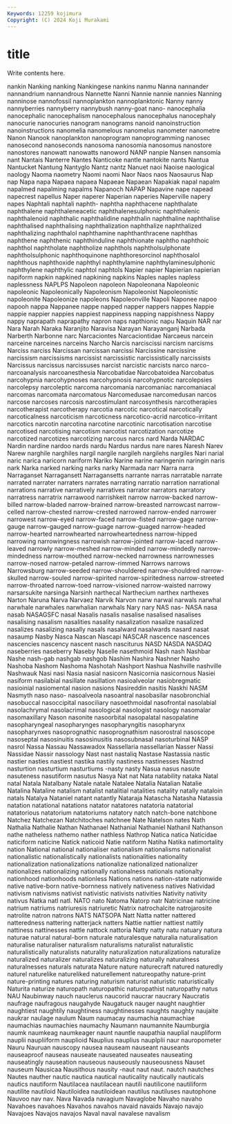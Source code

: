 ```yaml
---
Keywords: 12259 kojimura
Copyright: (C) 2024 Koji Murakami
---
```


# title

Write contents here.



nankin Nanking nanking Nankingese nankins nanmu Nanna nannander
nannandrium nannandrous Nannette Nanni Nannie nannie nannies Nanning nanninose nannofossil
nannoplankton nannoplanktonic Nanny nanny nannyberries nannyberry nannybush nanny-goat nano- nanocephalia
nanocephalic nanocephalism nanocephalous nanocephalus nanocephaly nanocurie nanocuries nanogram nanograms nanoid
nanoinstruction nanoinstructions nanomelia nanomelous nanomelus nanometer nanometre Nanon Nanook nanoplankton
nanoprogram nanoprogramming nanosec nanosecond nanoseconds nanosoma nanosomia nanosomus nanostore nanostores
nanowatt nanowatts nanoword NANP nanpie Nansen nansomia nant Nantais Nanterre
Nantes Nanticoke nantle nantokite nants Nantua Nantucket Nantung Nantyglo Nantz
nantz Nanuet naoi Naoise naological naology Naoma naometry Naomi naomi
Naor Naos naos Naosaurus Nap nap Napa napa Napaea napaea
Napaeae Napaean Napakiak napal napalm napalmed napalming napalms Napanoch NAPAP
Napavine nape napead napecrest napellus Naper naperer Naperian naperies Naperville
napery napes Naphtali naphtali naphth- naphtha naphthacene naphthalate naphthalene naphthaleneacetic
naphthalenesulphonic naphthalenic naphthalenoid naphthalic naphthalidine naphthalin naphthaline naphthalise naphthalised naphthalising
naphthalization naphthalize naphthalized naphthalizing naphthalol naphthamine naphthanthracene naphthas naphthene naphthenic
naphthinduline naphthionate naphtho naphthoic naphthol naphtholate naphtholize naphthols naphtholsulphonate naphtholsulphonic
naphthoquinone naphthoresorcinol naphthosalol naphthous naphthoxide naphthyl naphthylamine naphthylaminesulphonic naphthylene naphthylic
naphtol naphtols Napier napier Napierian napierian napiform napkin napkined napkining
napkins Naples naples napless naplessness NAPLPS Napoleon napoleon Napoleonana Napoleonic
napoleonic Napoleonically Napoleonism Napoleonist Napoleonistic napoleonite Napoleonize napoleons Napoleonville Napoli
Naponee napoo napooh nappa Nappanee nappe napped napper nappers nappes
Nappie nappie nappier nappies nappiest nappiness napping nappishness Nappy nappy
naprapath naprapathy napron naps napthionic napu Naquin NAR nar Nara
Narah Naraka Naranjito Naravisa Narayan Narayanganj Narbada Narberth Narbonne narc
Narcaciontes Narcaciontidae Narcaeus narcein narceine narceines narceins Narcho Narcis narciscissi
narcism narcisms Narciss narciss Narcissan narcissan narcissi Narcissine narcissine narcissism
narcissisms narcissist narcissistic narcissistically narcissists Narcissus narcissus narcissuses narcist narcistic
narcists narco narco- narcoanalysis narcoanesthesia Narcobatidae Narcobatoidea Narcobatus narcohypnia narcohypnoses
narcohypnosis narcohypnotic narcolepsies narcolepsy narcoleptic narcoma narcomania narcomaniac narcomaniacal narcomas
narcomata narcomatous Narcomedusae narcomedusan narcos narcose narcoses narcosis narcostimulant narcosynthesis
narcotherapies narcotherapist narcotherapy narcotia narcotic narcotical narcotically narcoticalness narcoticism narcoticness
narcotico-acrid narcotico-irritant narcotics narcotin narcotina narcotine narcotinic narcotisation narcotise narcotised
narcotising narcotism narcotist narcotization narcotize narcotized narcotizes narcotizing narcous narcs
nard Narda NARDAC Nardin nardine nardoo nards nardu Nardus nardus
nare nares Naresh Narev Narew narghile narghiles nargil nargile nargileh
nargilehs nargiles Nari narial naric narica naricorn nariform Nariko Narine
narine naringenin naringin naris nark Narka narked narking narks narky
Narmada narr Narra narra Narraganset Narragansett Narragansetts narrante narras narratable
narrate narrated narrater narraters narrates narrating narratio narration narrational narrations
narrative narratively narratives narrator narrators narratory narratress narratrix narrawood narrishkeit
narrow narrow-backed narrow-billed narrow-bladed narrow-brained narrow-breasted narrowcast narrow-celled narrow-chested narrow-crested
narrowed narrow-ended narrower narrowest narrow-eyed narrow-faced narrow-fisted narrow-gage narrow-gauge narrow-gauged
narrow-guage narrow-guaged narrow-headed narrow-hearted narrowhearted narrowheartedness narrow-hipped narrowing narrowingness narrowish
narrow-jointed narrow-laced narrow-leaved narrowly narrow-meshed narrow-minded narrow-mindedly narrow-mindedness narrow-mouthed narrow-necked
narrowness narrownesses narrow-nosed narrow-petaled narrow-rimmed Narrows narrows Narrowsburg narrow-seeded narrow-shouldered
narrow-shouldred narrow-skulled narrow-souled narrow-spirited narrow-spiritedness narrow-streeted narrow-throated narrow-toed narrow-visioned narrow-waisted
narrowy narsarsukite narsinga Narsinh narthecal Narthecium narthex narthexes Narton Naruna
Narva Narvaez Narvik Narvon narw narwal narwals narwhal narwhale narwhales
narwhalian narwhals Nary nary NAS nas- NASA nasa nasab NASAGSFC
nasal Nasalis nasalis nasalise nasalised nasalises nasalising nasalism nasalities nasality
nasalization nasalize nasalized nasalizes nasalizing nasally nasals nasalward nasalwards nasard
nasat nasaump Nasby Nasca Nascan Nascapi NASCAR nascence nascences nascencies
nascency nascent nasch nasciturus NASD NASDA NASDAQ naseberries naseberry Naseby
Naselle nasethmoid Nash nash Nashbar Nashe nash-gab nashgab nashgob Nashim
Nashira Nashner Nasho Nashoba Nashom Nashoma Nashotah Nashport Nashua Nashville
nashville Nashwauk Nasi nasi Nasia nasial nasicorn Nasicornia nasicornous Nasiei
nasiform nasilabial nasillate nasillation nasioalveolar nasiobregmatic nasioinial nasiomental nasion nasions
Nasireddin nasitis Naskhi NASM Nasmyth naso naso- nasoalveola nasoantral nasobasilar
nasobronchial nasobuccal nasoccipital nasociliary nasoethmoidal nasofrontal nasolabial nasolachrymal nasolacrimal nasological
nasologist nasology nasomalar nasomaxillary Nason nasonite nasoorbital nasopalatal nasopalatine nasopharyngeal
nasopharynges nasopharyngitis nasopharynx nasopharynxes nasoprognathic nasoprognathism nasorostral nasoscope nasoseptal nasosinuitis
nasosinusitis nasosubnasal nasoturbinal NASP nasrol Nassa Nassau Nassawadox Nassellaria nassellarian
Nasser Nassi Nassidae Nassir nassology Nast nast nastaliq Nastase Nastassia
nastic nastier nasties nastiest nastika nastily nastiness nastinesses Nastrnd nasturtion
nasturtium nasturtiums -nasty nasty Nasua nasus nasute nasuteness nasutiform nasutus
Nasya Nat nat Nata natability nataka Natal natal Natala Natalbany
Natale natale Natalee Natalia Natalian Natalie Natalina Nataline natalism natalist
natalitial natalities natality natally nataloin natals Natalya Nataniel natant natantly
Nataraja Natascha Natasha Natassia natation natational natations natator natatores natatoria
natatorial natatorious natatorium natatoriums natatory natch natch-bone natchbone Natchez Natchezan
Natchitoches natchnee Nate Natelson nates Nath Nathalia Nathalie Nathan Nathanael
Nathanial Nathaniel Nathanil Nathanson nathe natheless nathemo nather nathless Nathrop
Natica natica Naticidae naticiform naticine Natick naticoid Natie natiform Natiha
Natika natimortality nation National national nationaliser nationalism nationalisms nationalist nationalistic
nationalistically nationalists nationalities nationality nationalization nationalizations nationalize nationalized nationalizer nationalizes
nationalizing nationally nationalness nationals nationalty nationhood nationhoods nationless Nations nations
nation-state nationwide native native-born native-bornness natively nativeness natives Natividad nativism
nativisms nativist nativistic nativists nativities Nativity nativity nativus Natka natl
natl. NATO nato Natoma Natorp natr Natricinae natricine natrium natriums
natriuresis natriuretic Natrix natrochalcite natrojarosite natrolite natron natrons NATS NATSOPA
Natt Natta natter nattered natteredness nattering natterjack natters Nattie nattier
nattiest nattily nattiness nattinesses nattle nattock nattoria Natty natty natu
natuary natura naturae natural natural-born naturale naturalesque naturalia naturalisation naturalise
naturaliser naturalism naturalisms naturalist naturalistic naturalistically naturalists naturality naturalization naturalizations
naturalize naturalized naturalizer naturalizes naturalizing naturally naturalness naturalnesses naturals naturata
Nature nature naturecraft natured naturedly naturel naturelike natureliked naturellement natureopathy
nature-print nature-printing natures naturing naturism naturist naturistic naturistically Naturita naturize
naturopath naturopathic naturopathist naturopathy natus NAU Naubinway nauch nauclerus naucorid
naucrar naucrary Naucratis naufrage naufragous naugahyde Naugatuck nauger naught naughtier
naughtiest naughtily naughtiness naughtinesses naughts naughty naujaite naukrar naulage naulum
Naum naumacay naumachia naumachiae naumachias naumachies naumachy Naumann naumannite Naumburgia
naumk naumkeag naumkeager naunt nauntle naupathia nauplial naupliform nauplii naupliiform
nauplioid Nauplius nauplius nauplplii naur nauropometer Nauru Nauruan nauscopy nausea
nauseam nauseant nauseants nauseaproof nauseas nauseate nauseated nauseates nauseating nauseatingly
nauseation nauseous nauseously nauseousness Nauset nauseum Nausicaa Nausithous nausity -naut
naut naut. nautch nautches Nautes nauther nautic nautica nautical nauticality
nautically nauticals nautics nautiform Nautilacea nautilacean nautili nautilicone nautiliform nautilite
nautiloid Nautiloidea nautiloidean nautilus nautiluses nautophone Nauvoo nav nav. Nava
Navada navagium Navaglobe Navaho navaho Navahoes navahoes Navahos navahos navaid
navaids Navajo navajo Navajoes Navajos navajos Naval naval navalese navalism
